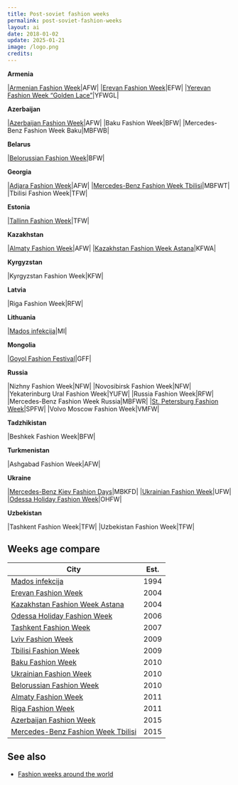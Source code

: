 ```yaml
---
title: Post-soviet fashion weeks
permalink: post-soviet-fashion-weeks
layout: ai
date: 2018-01-02
update: 2025-01-21
image: /logo.png
credits:
---
```


**Armenia**

|[Armenian Fashion Week](armenian-fashion-week)|AFW|
|[Erevan Fashion Week](yerevan-fashion-week)|EFW|
|[Yerevan Fashion Week “Golden Lace”](yerevan-fashion-week-golden-lace)|YFWGL|

**Azerbaijan**

|[Azerbaijan Fashion Week](azerbaijan-fashion-week)|AFW|
|Baku Fashion Week|BFW|
|Mercedes-Benz Fashion Week Baku|MBFWB|

**Belarus**

|[Belorussian Fashion Week](belorussian-fashion-week)|BFW|

**Georgia**

|[Adjara Fashion Week](adjara-fashion-week)|AFW|
|[Mercedes-Benz Fashion Week Tbilisi](mercedes-benz-fashion-week-tbilisi)|MBFWT|
|Tbilisi Fashion Week|TFW|

**Estonia**

|[Tallinn Fashion Week](tallinn-fashion-week)|TFW|

**Kazakhstan**

|[Almaty Fashion Week](almaty-fashion-week)|AFW|
|[Kazakhstan Fashion Week Astana](kazakhstan-fashion-week-astana)|KFWA|

**Kyrgyzstan**

|Kyrgyzstan Fashion Week|KFW|

**Latvia**

|Riga Fashion Week|RFW|


**Lithuania**

|[Mados infekcija](mados-infekcija)|MI|

**Mongolia**

|[Goyol Fashion Festival](goyol)|GFF|

**Russia**

|Nizhny Fashion Week|NFW|
|Novosibirsk Fashion Week|NFW|
|Yekaterinburg Ural Fashion Week|YUFW|
|Russia Fashion Week|RFW|
|Mercedes-Benz Fashion Week Russia|MBFWR|
|[St. Petersburg Fashion Week](st-petersburg-fashion-week)|SPFW|
|Volvo Moscow Fashion Week|VMFW|

**Tadzhikistan**

|Beshkek Fashion Week|BFW|

**Turkmenistan**

|Ashgabad Fashion Week|AFW|

**Ukraine**

|[Mercedes-Benz Kiev Fashion Days](mercedes-benz-kiev-fashion-days)|MBKFD|
|[Ukrainian Fashion Week](ukrainian-fashion-week)|UFW|
|[Odessa Holiday Fashion Week](odessa-holiday-fashion-week)|OHFW|

**Uzbekistan**

|Tashkent Fashion Week|TFW|
|Uzbekistan Fashion Week|TFW|


## Weeks age compare

|City|Est.|
|-|-|
|[Mados infekcija](mados-infekcija)|1994|
|[Erevan Fashion Week](yerevan-fashion-week)|2004|
|[Kazakhstan Fashion Week Astana](kazakhstan-fashion-week-astana)|2004|
|[Odessa Holiday Fashion Week](odessa-holiday-fashion-week)|2006|
|[Tashkent Fashion Week](tashkent-fashion-week)|2007|
|[Lviv Fashion Week](lviv-fashion-week)|2009|
|[Tbilisi Fashion Week](tbilisi-fashion-week)|2009|
|[Baku Fashion Week](baku-fashion-week)|2010|
|[Ukrainian Fashion Week](ukrainian-fashion-week)|2010|
|[Belorussian Fashion Week](belorussian-fashion-week)|2010|
|[Almaty Fashion Week](almaty-fashion-week)|2011|
|[Riga Fashion Week](riga-fashion-week)|2011|
|[Azerbaijan Fashion Week](azerbaijan-fashion-week)|2015|
|[Mercedes-Benz Fashion Week Tbilisi](mercedes-benz-fashion-week-tbilisi)|2015|


## See also

+ [Fashion weeks around the world](fashion-weeks-around-the-world)
